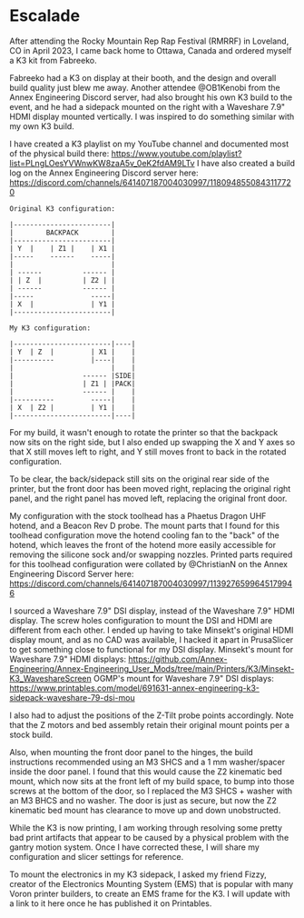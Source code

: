 # Escalade

After attending the Rocky Mountain Rep Rap Festival (RMRRF) in Loveland, CO in April 2023, I came back home to Ottawa, Canada and ordered myself a K3 kit from Fabreeko.

Fabreeko had a K3 on display at their booth, and the design and overall build quality just blew me away.
Another attendee @OB1Kenobi from the Annex Engineering Discord server, had also brought his own K3 build to the event, and he had a sidepack mounted on the right with a Waveshare 7.9" HDMI display mounted vertically.
I was inspired to do something similar with my own K3 build.

I have created a K3 playlist on my YouTube channel and documented most of the physical build there: https://www.youtube.com/playlist?list=PLngLOesYVWnwKW8zaA5v_0eK2fdAM9LTv
I have also created a build log on the Annex Engineering Discord server here: https://discord.com/channels/641407187004030997/1180948550843117720

```
Original K3 configuration:

|------------------------|
|        BACKPACK        |
|------------------------|
| Y  |    | Z1 |    | X1 |
|-----    ------    -----|
|                        |
| ------          ------ |
| | Z  |          | Z2 | |
| ------          ------ |
|-----              -----|
| X  |              | Y1 |
|------------------------|

My K3 configuration:

|------------------------|----|
| Y  | Z  |         | X1 |    |
|----------         |----|    |
|                        |    |
|                 ------ |SIDE|
|                 | Z1 | |PACK|
|                 ------ |    |
|----------         -----|    |
| X  | Z2 |         | Y1 |    |
|------------------------|----|
```

For my build, it wasn't enough to rotate the printer so that the backpack now sits on the right side, but I also ended up swapping the X and Y axes so that X still moves left to right, and Y still moves front to back in the rotated configuration.

To be clear, the back/sidepack still sits on the original rear side of the printer, but the front door has been moved right, replacing the original right panel, and the right panel has moved left, replacing the original front door.

My configuration with the stock toolhead has a Phaetus Dragon UHF hotend, and a Beacon Rev D probe. The mount parts that I found for this toolhead configuration move the hotend cooling fan to the "back" of the hotend, which leaves the front of the hotend more easily accessible for removing the silicone sock and/or swapping nozzles. Printed parts required for this toolhead configuration were collated by @ChristianN on the Annex Engineering Discord Server here: https://discord.com/channels/641407187004030997/1139276599645179946

I sourced a Waveshare 7.9" DSI display, instead of the Waveshare 7.9" HDMI display. The screw holes configuration to mount the DSI and HDMI are different from each other. I ended up having to take Minsekt's original HDMI display mount, and as no CAD was available, I hacked it apart in PrusaSlicer to get something close to functional for my DSI display.
Minsekt's mount for Waveshare 7.9" HDMI displays: https://github.com/Annex-Engineering/Annex-Engineering_User_Mods/tree/main/Printers/K3/Minsekt-K3_WaveshareScreen
OGMP's mount for Waveshare 7.9" DSI displays: https://www.printables.com/model/691631-annex-engineering-k3-sidepack-waveshare-79-dsi-mou

I also had to adjust the positions of the Z-Tilt probe points accordingly. Note that the Z motors and bed assembly retain their original mount points per a stock build.

Also, when mounting the front door panel to the hinges, the build instructions recommended using an M3 SHCS and a 1 mm washer/spacer inside the door panel. I found that this would cause the Z2 kinematic bed mount, which now sits at the front left of my build space, to bump into those screws at the bottom of the door, so I replaced the M3 SHCS + washer with an M3 BHCS and no washer. The door is just as secure, but now the Z2 kinematic bed mount has clearance to move up and down unobstructed.

While the K3 is now printing, I am working through resolving some pretty bad print artifacts that appear to be caused by a physical problem with the gantry motion system. Once I have corrected these, I will share my configuration and slicer settings for reference.

To mount the electronics in my K3 sidepack, I asked my friend Fizzy, creator of the Electronics Mounting System (EMS) that is popular with many Voron printer builders, to create an EMS frame for the K3. I will update with a link to it here once he has published it on Printables.
